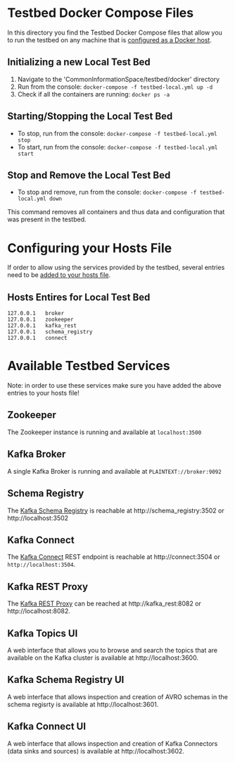 # Testbed Docker Compose Files

In this directory you find the Testbed Docker Compose files that allow you to run the testbed on any machine that is [configured as a Docker host](https://docs.docker.com/engine/installation/).

## Initializing a new Local Test Bed

1. Navigate to the 'CommonInformationSpace/testbed/docker' directory
2. Run from the console: `docker-compose -f testbed-local.yml up -d`
3. Check if all the containers are running: `docker ps -a`

## Starting/Stopping the Local Test Bed

* To stop, run from the console: `docker-compose -f testbed-local.yml stop`
* To start, run from the console: `docker-compose -f testbed-local.yml start`

##  Stop and Remove the Local Test Bed

* To stop and remove, run from the console: `docker-compose -f testbed-local.yml down`

This command removes all containers and thus data and configuration that was present in the testbed.

# Configuring your Hosts File

If order to allow using the services provided by the testbed, several entries need to be [added to your hosts file](https://www.howtogeek.com/howto/27350/beginner-geek-how-to-edit-your-hosts-file/).

## Hosts Entires for Local Test Bed

```
127.0.0.1	broker
127.0.0.1	zookeeper
127.0.0.1   kafka_rest
127.0.0.1	schema_registry
127.0.0.1	connect
```

# Available Testbed Services

Note: in order to use these services make sure you have added the above entries to your hosts file!

## Zookeeper

The Zookeeper instance is running and available at `localhost:3500`

## Kafka Broker

A single Kafka Broker is running and available at `PLAINTEXT://broker:9092`

## Schema Registry

The [Kafka Schema Registry](https://docs.confluent.io/current/schema-registry/docs/index.html) is reachable at http://schema_registry:3502 or http://localhost:3502

## Kafka Connect

The [Kafka Connect](https://docs.confluent.io/current/connect/index.html) REST endpoint is reachable at http://connect:3504 or `http://localhost:3504`.

## Kafka REST Proxy

The [Kafka REST Proxy](https://docs.confluent.io/current/kafka-rest/docs/index.html) can be reached at http://kafka_rest:8082 or http://localhost:8082.

## Kafka Topics UI

A web interface that allows you to browse and search the topics that are available on the Kafka cluster is available at http://localhost:3600.

## Kafka Schema Registry UI

A web interface that allows inspection and creation of AVRO schemas in the schema regisrty is available at http://localhost:3601.

## Kafka Connect UI

A web interface that allows inspection and creation of Kafka Connectors (data sinks and sources) is available at http://localhost:3602.
